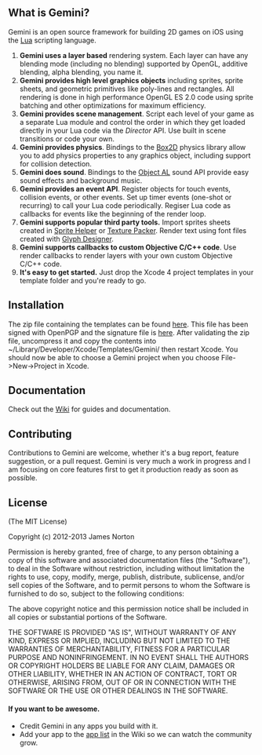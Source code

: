 ## What is Gemini?

Gemini is an open source framework for building 2D games on iOS using the [Lua](http://www.lua.org) scripting language.

1. **Gemini uses a layer based** rendering system.  Each layer can have any blending mode (including no blending) supported by OpenGL, additive blending, alpha blending, you name it.
2. **Gemini provides high level graphics objects** including sprites, sprite sheets, and geometric primitives like poly-lines and rectangles.  All rendering is done in high performance OpenGL ES 2.0 code using sprite batching and other optimizations for maximum efficiency.
3. **Gemini provides scene management**.  Script each level of your game as  a separate Lua module and control the order in which they get loaded directly in your Lua code via the _Director_ API.  Use built in scene transitions or code your own.
4. **Gemini provides physics**.  Bindings to the [Box2D](http://box2d.org) physics library allow you to add physics properties to any graphics object, including support for collision detection.
5. **Gemini does sound**.  Bindings to the [Object AL](http://kstenerud.github.com/ObjectAL-for-iPhone/) sound API provide easy sound effects and background music.
6. **Gemini provides an event API**.  Register objects for touch events, collision events, or other events.  Set up timer events (one-shot or recurring) to call your Lua code periodically.  Regiser Lua code as callbacks for events like the beginning of the render loop.
7. **Gemini supports popular third party tools.** Import sprites sheets created in [Sprite Helper](http://www.spritehelper.org) or [Texture Packer](http://www.codeandweb.com/texturepacker).  Render text using font files created with [Glyph Designer](http://glyphdesigner.71squared.com).
8. **Gemini supports callbacks to custom Objective C/C++ code**.  Use render callbacks to render layers with your own custom Objective C/C++ code.
9. **It's easy to get started.** Just drop the Xcode 4 project templates in your template folder and you're ready to go.

## Installation

The zip file containing the templates can be found [here](https://s3.amazonaws.com/GeminiSDK_Templates/xcode4_templates.zip).  This file has been signed with OpenPGP and the signature file is [here](https://s3.amazonaws.com/GeminiSDK_Templates/xcode4_templates.zip.sig).  After validating the zip file, uncompress it and copy the contents into ~/Library/Developer/Xcode/Templates/Gemini/ then restart Xcode.  You should now be able to choose a Gemini project when you choose File->New->Project in Xcode.

## Documentation

Check out the [Wiki](https://github.com/indiejames/GeminiSDK/wiki/Documentation) for guides and documentation.


## Contributing

Contributions to Gemini are welcome, whether it's a bug report, feature suggestion, or a pull request.  Gemini is very much a work in progress and I am focusing on core features first to get it production ready as soon as possible.

## License
(The MIT License)

Copyright (c) 2012-2013 James Norton

Permission is hereby granted, free of charge, to any person obtaining a copy of this software and associated documentation files (the "Software"), to deal in the Software without restriction, including without limitation the rights to use, copy, modify, merge, publish, distribute, sublicense, and/or sell copies of the Software, and to permit persons to whom the Software is furnished to do so, subject to the following conditions:

The above copyright notice and this permission notice shall be included in all copies or substantial portions of the Software.

THE SOFTWARE IS PROVIDED "AS IS", WITHOUT WARRANTY OF ANY KIND, EXPRESS OR IMPLIED, INCLUDING BUT NOT LIMITED TO THE WARRANTIES OF MERCHANTABILITY, FITNESS FOR A PARTICULAR PURPOSE AND NONINFRINGEMENT. IN NO EVENT SHALL THE AUTHORS OR COPYRIGHT HOLDERS BE LIABLE FOR ANY CLAIM, DAMAGES OR OTHER LIABILITY, WHETHER IN AN ACTION OF CONTRACT, TORT OR OTHERWISE, ARISING FROM, OUT OF OR IN CONNECTION WITH THE SOFTWARE OR THE USE OR OTHER DEALINGS IN THE SOFTWARE.


#### If you want to be awesome.
- Credit Gemini in any apps you build with it.
- Add your app to the [app list](https://github.com/indiejames/GeminiSDK/wiki/List-of-Apps-Using-Gemini) in the Wiki so we can watch the community grow.